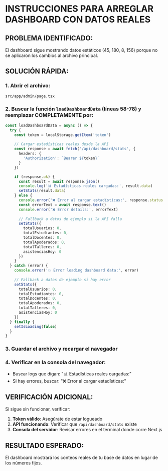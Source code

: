 # INSTRUCCIONES PARA ARREGLAR DASHBOARD CON DATOS REALES

## PROBLEMA IDENTIFICADO:
El dashboard sigue mostrando datos estáticos (45, 180, 8, 156) porque no se aplicaron los cambios al archivo principal.

## SOLUCIÓN RÁPIDA:

### 1. Abrir el archivo:
```
src/app/admin/page.tsx
```

### 2. Buscar la función `loadDashboardData` (líneas 58-78) y reemplazar COMPLETAMENTE por:

```typescript
const loadDashboardData = async () => {
  try {
    const token = localStorage.getItem('token')
    
    // Cargar estadísticas reales desde la API
    const response = await fetch('/api/dashboard/stats', {
      headers: {
        'Authorization': `Bearer ${token}`
      }
    })

    if (response.ok) {
      const result = await response.json()
      console.log('📊 Estadísticas reales cargadas:', result.data)
      setStats(result.data)
    } else {
      console.error('❌ Error al cargar estadísticas:', response.status)
      const errorText = await response.text()
      console.error('❌ Error details:', errorText)
      
      // Fallback a datos de ejemplo si la API falla
      setStats({
        totalUsuarios: 0,
        totalEstudiantes: 0,
        totalDocentes: 0,
        totalApoderados: 0,
        totalTalleres: 0,
        asistenciasHoy: 0
      })
    }
  } catch (error) {
    console.error('💥 Error loading dashboard data:', error)
    
    // Fallback a datos de ejemplo si hay error
    setStats({
      totalUsuarios: 0,
      totalEstudiantes: 0,
      totalDocentes: 0,
      totalApoderados: 0,
      totalTalleres: 0,
      asistenciasHoy: 0
    })
  } finally {
    setIsLoading(false)
  }
}
```

### 3. Guardar el archivo y recargar el navegador

### 4. Verificar en la consola del navegador:
- Buscar logs que digan: "📊 Estadísticas reales cargadas:"
- Si hay errores, buscar: "❌ Error al cargar estadísticas:"

## VERIFICACIÓN ADICIONAL:

Si sigue sin funcionar, verificar:

1. **Token válido**: Asegúrate de estar logueado
2. **API funcionando**: Verificar que `/api/dashboard/stats` existe
3. **Consola del servidor**: Revisar errores en el terminal donde corre Next.js

## RESULTADO ESPERADO:
El dashboard mostrará los conteos reales de tu base de datos en lugar de los números fijos.
